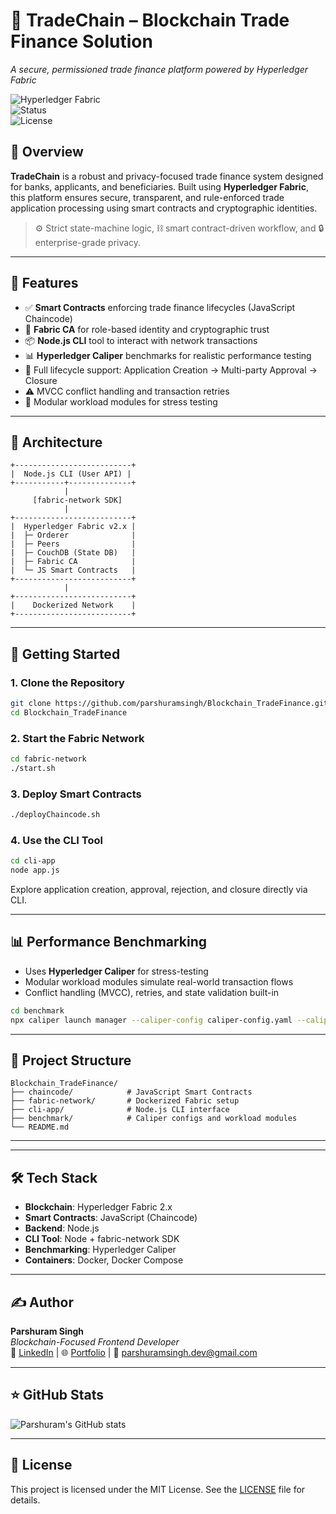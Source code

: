 # 🚢 TradeChain – Blockchain Trade Finance Solution  
*A secure, permissioned trade finance platform powered by Hyperledger Fabric*

![Hyperledger Fabric](https://img.shields.io/badge/Blockchain-Hyperledger%20Fabric-blue?style=for-the-badge)  
![Status](https://img.shields.io/badge/Status-Production--Ready-success?style=for-the-badge)  
![License](https://img.shields.io/github/license/parshuramsingh/Blockchain_TradeFinance?style=for-the-badge)

## 📌 Overview

**TradeChain** is a robust and privacy-focused trade finance system designed for banks, applicants, and beneficiaries. Built using **Hyperledger Fabric**, this platform ensures secure, transparent, and rule-enforced trade application processing using smart contracts and cryptographic identities.

> ⚙️ Strict state-machine logic, ⛓️ smart contract-driven workflow, and 🔒 enterprise-grade privacy.

---

## 🔧 Features

- ✅ **Smart Contracts** enforcing trade finance lifecycles (JavaScript Chaincode)
- 🔐 **Fabric CA** for role-based identity and cryptographic trust
- 📦 **Node.js CLI** tool to interact with network transactions
- 📊 **Hyperledger Caliper** benchmarks for realistic performance testing
- 🏦 Full lifecycle support: Application Creation → Multi-party Approval → Closure
- ⚠️ MVCC conflict handling and transaction retries
- 🔄 Modular workload modules for stress testing

---

## 🧠 Architecture

```
+--------------------------+
|  Node.js CLI (User API) |
+-----------+--------------+
            |
     [fabric-network SDK]
            |
+--------------------------+
|  Hyperledger Fabric v2.x |
|  ├─ Orderer              |
|  ├─ Peers                |
|  ├─ CouchDB (State DB)   |
|  ├─ Fabric CA            |
|  └─ JS Smart Contracts   |
+--------------------------+
            |
+--------------------------+
|    Dockerized Network    |
+--------------------------+
```

---

## 🚀 Getting Started

### 1. Clone the Repository

```bash
git clone https://github.com/parshuramsingh/Blockchain_TradeFinance.git
cd Blockchain_TradeFinance
```

### 2. Start the Fabric Network

```bash
cd fabric-network
./start.sh
```

### 3. Deploy Smart Contracts

```bash
./deployChaincode.sh
```

### 4. Use the CLI Tool

```bash
cd cli-app
node app.js
```

Explore application creation, approval, rejection, and closure directly via CLI.

---

## 📊 Performance Benchmarking

- Uses **Hyperledger Caliper** for stress-testing
- Modular workload modules simulate real-world transaction flows
- Conflict handling (MVCC), retries, and state validation built-in

```bash
cd benchmark
npx caliper launch manager --caliper-config caliper-config.yaml --caliper-benchmark benchmark-config.yaml
```

---

## 📁 Project Structure

```
Blockchain_TradeFinance/
├── chaincode/            # JavaScript Smart Contracts
├── fabric-network/       # Dockerized Fabric setup
├── cli-app/              # Node.js CLI interface
├── benchmark/            # Caliper configs and workload modules
└── README.md
```

---
---

## 🛠️ Tech Stack

- **Blockchain**: Hyperledger Fabric 2.x
- **Smart Contracts**: JavaScript (Chaincode)
- **Backend**: Node.js
- **CLI Tool**: Node + fabric-network SDK
- **Benchmarking**: Hyperledger Caliper
- **Containers**: Docker, Docker Compose

---

## ✍️ Author

**Parshuram Singh**  
*Blockchain-Focused Frontend Developer*  
🔗 [LinkedIn](https://www.linkedin.com/in/parshuramsingh) | 🌐 [Portfolio](#) | 📧 parshuramsingh.dev@gmail.com

---

## ⭐ GitHub Stats

![Parshuram's GitHub stats](https://github-readme-stats.vercel.app/api?username=parshuramsingh&show_icons=true&theme=radical)

---

## 📃 License

This project is licensed under the MIT License. See the [LICENSE](LICENSE) file for details.
